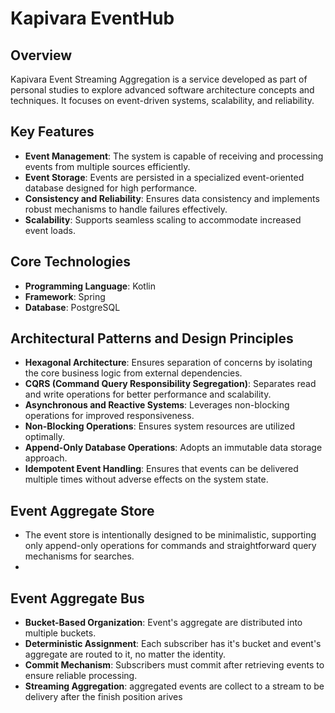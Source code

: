 # Kapivara EventHub

## Overview

Kapivara Event Streaming Aggregation is a service developed as part of personal studies to explore advanced software architecture concepts and techniques. It focuses on event-driven systems, scalability, and reliability.

## Key Features

- **Event Management**: The system is capable of receiving and processing events from multiple sources efficiently.
- **Event Storage**: Events are persisted in a specialized event-oriented database designed for high performance.
- **Consistency and Reliability**: Ensures data consistency and implements robust mechanisms to handle failures effectively.
- **Scalability**: Supports seamless scaling to accommodate increased event loads.

## Core Technologies

- **Programming Language**: Kotlin
- **Framework**: Spring
- **Database**: PostgreSQL

## Architectural Patterns and Design Principles

- **Hexagonal Architecture**: Ensures separation of concerns by isolating the core business logic from external dependencies.
- **CQRS (Command Query Responsibility Segregation)**: Separates read and write operations for better performance and scalability.
- **Asynchronous and Reactive Systems**: Leverages non-blocking operations for improved responsiveness.
- **Non-Blocking Operations**: Ensures system resources are utilized optimally.
- **Append-Only Database Operations**: Adopts an immutable data storage approach.
- **Idempotent Event Handling**: Ensures that events can be delivered multiple times without adverse effects on the system state.

## Event Aggregate Store

- The event store is intentionally designed to be minimalistic, supporting only append-only operations for commands and straightforward query mechanisms for searches.
- 

## Event Aggregate Bus

- **Bucket-Based Organization**: Event's aggregate are distributed into multiple buckets.
- **Deterministic Assignment**: Each subscriber has it's bucket and event's aggregate are routed to it, no matter the identity.
- **Commit Mechanism**: Subscribers must commit after retrieving events to ensure reliable processing.
- **Streaming Aggregation**: aggregated events are collect to a stream to be delivery after the finish position arives

